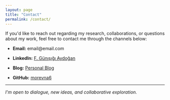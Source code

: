 ```yaml
---
layout: page
title: "Contact"
permalink: /contact/
---
```


<p>If you'd like to reach out regarding my research, collaborations, or questions about my work, feel free to contact me through the channels below:</p>

<ul>
  <li><strong>Email:</strong> email@email.com</li>
  <p></p>
  <li><strong>LinkedIn:</strong> <a href="https://www.linkedin.com/in/gunisigiaydogan/" target="_blank">F. Günışığı Aydoğan</a></li>
  <p></p>
  <li><strong>Blog:</strong> <a href="https://birtakimmonologlar.wordpress.com/" target="_blank">Personal Blog</a></li>
  <p></p>
  <li><strong>GitHub:</strong> <a href="https://github.com/morevna6" target="_blank">morevna6</a></li>
</ul>
<p></p>
<hr>
<p><em>I'm open to dialogue, new ideas, and collaborative exploration.</em></p>
